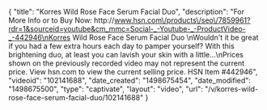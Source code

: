 {
    "title": "Korres Wild Rose Face Serum   Facial Duo",
    "description": "For More Info or to Buy Now: http:\/\/www.hsn.com\/products\/seo\/7859961?rdr=1&sourceid=youtube&cm_mmc=Social-_-Youtube-_-ProductVideo-_-442946\nKorres Wild Rose Face Serum   Facial Duo \nWouldn't it be great if you had a few extra hours each day to pamper yourself? With this brightening duo, at least you can lavish your skin with a little...\nPrices shown on the previously recorded video may not represent the current price.  View hsn.com to view the current selling price. HSN Item #442946",
    "videoid": "102141688",
    "date_created": "1498675454",
    "date_modified": "1498675500",
    "type": "captivate",
    "layout": "video",
    "url": "\/v\/korres-wild-rose-face-serum-facial-duo\/102141688"
}